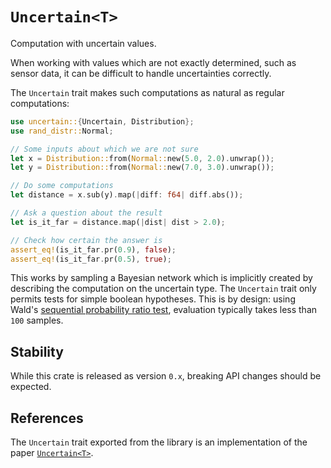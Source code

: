 # `Uncertain<T>`

Computation with uncertain values.

When working with values which are not exactly determined, such as sensor data, it
can be difficult to handle uncertainties correctly.

The `Uncertain` trait makes such computations as natural as regular computations:

```rust
use uncertain::{Uncertain, Distribution};
use rand_distr::Normal;

// Some inputs about which we are not sure
let x = Distribution::from(Normal::new(5.0, 2.0).unwrap());
let y = Distribution::from(Normal::new(7.0, 3.0).unwrap());

// Do some computations
let distance = x.sub(y).map(|diff: f64| diff.abs());

// Ask a question about the result
let is_it_far = distance.map(|dist| dist > 2.0);

// Check how certain the answer is
assert_eq!(is_it_far.pr(0.9), false);
assert_eq!(is_it_far.pr(0.5), true);
```

This works by sampling a Bayesian network which is implicitly created by describing the computation
on the uncertain type. The `Uncertain` trait only permits tests for simple boolean hypotheses. This
is by design: using Wald's [sequential probability ratio test](sprt), evaluation typically
takes less than `100` samples.

## Stability

While this crate is released as version `0.x`, breaking API changes should be expected.

## References

The `Uncertain` trait exported from the library is an implementation of
the paper [`Uncertain<T>`][paper].

[paper]: https://www.cs.utexas.edu/users/mckinley/papers/uncertainty-asplos-2014.pdf
[sprt]: https://en.wikipedia.org/wiki/Sequential_probability_ratio_test
